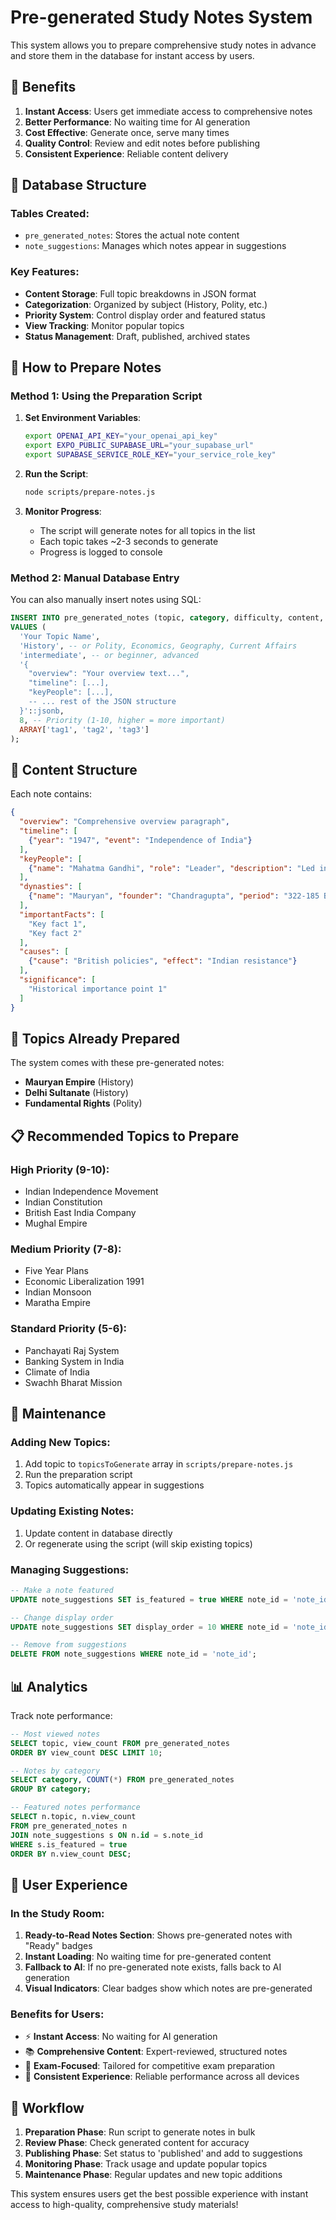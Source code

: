 # Pre-generated Study Notes System

This system allows you to prepare comprehensive study notes in advance and store them in the database for instant access by users.

## 🎯 **Benefits**

1. **Instant Access**: Users get immediate access to comprehensive notes
2. **Better Performance**: No waiting time for AI generation
3. **Cost Effective**: Generate once, serve many times
4. **Quality Control**: Review and edit notes before publishing
5. **Consistent Experience**: Reliable content delivery

## 📁 **Database Structure**

### Tables Created:
- `pre_generated_notes`: Stores the actual note content
- `note_suggestions`: Manages which notes appear in suggestions

### Key Features:
- **Content Storage**: Full topic breakdowns in JSON format
- **Categorization**: Organized by subject (History, Polity, etc.)
- **Priority System**: Control display order and featured status
- **View Tracking**: Monitor popular topics
- **Status Management**: Draft, published, archived states

## 🚀 **How to Prepare Notes**

### Method 1: Using the Preparation Script

1. **Set Environment Variables**:
   ```bash
   export OPENAI_API_KEY="your_openai_api_key"
   export EXPO_PUBLIC_SUPABASE_URL="your_supabase_url"
   export SUPABASE_SERVICE_ROLE_KEY="your_service_role_key"
   ```

2. **Run the Script**:
   ```bash
   node scripts/prepare-notes.js
   ```

3. **Monitor Progress**:
   - The script will generate notes for all topics in the list
   - Each topic takes ~2-3 seconds to generate
   - Progress is logged to console

### Method 2: Manual Database Entry

You can also manually insert notes using SQL:

```sql
INSERT INTO pre_generated_notes (topic, category, difficulty, content, priority, tags) 
VALUES (
  'Your Topic Name',
  'History', -- or Polity, Economics, Geography, Current Affairs
  'intermediate', -- or beginner, advanced
  '{
    "overview": "Your overview text...",
    "timeline": [...],
    "keyPeople": [...],
    -- ... rest of the JSON structure
  }'::jsonb,
  8, -- Priority (1-10, higher = more important)
  ARRAY['tag1', 'tag2', 'tag3']
);
```

## 📝 **Content Structure**

Each note contains:

```json
{
  "overview": "Comprehensive overview paragraph",
  "timeline": [
    {"year": "1947", "event": "Independence of India"}
  ],
  "keyPeople": [
    {"name": "Mahatma Gandhi", "role": "Leader", "description": "Led independence movement"}
  ],
  "dynasties": [
    {"name": "Mauryan", "founder": "Chandragupta", "period": "322-185 BCE", "capital": "Pataliputra"}
  ],
  "importantFacts": [
    "Key fact 1",
    "Key fact 2"
  ],
  "causes": [
    {"cause": "British policies", "effect": "Indian resistance"}
  ],
  "significance": [
    "Historical importance point 1"
  ]
}
```

## 🎯 **Topics Already Prepared**

The system comes with these pre-generated notes:
- **Mauryan Empire** (History)
- **Delhi Sultanate** (History)  
- **Fundamental Rights** (Polity)

## 📋 **Recommended Topics to Prepare**

### High Priority (9-10):
- Indian Independence Movement
- Indian Constitution
- British East India Company
- Mughal Empire

### Medium Priority (7-8):
- Five Year Plans
- Economic Liberalization 1991
- Indian Monsoon
- Maratha Empire

### Standard Priority (5-6):
- Panchayati Raj System
- Banking System in India
- Climate of India
- Swachh Bharat Mission

## 🔧 **Maintenance**

### Adding New Topics:
1. Add topic to `topicsToGenerate` array in `scripts/prepare-notes.js`
2. Run the preparation script
3. Topics automatically appear in suggestions

### Updating Existing Notes:
1. Update content in database directly
2. Or regenerate using the script (will skip existing topics)

### Managing Suggestions:
```sql
-- Make a note featured
UPDATE note_suggestions SET is_featured = true WHERE note_id = 'note_id';

-- Change display order
UPDATE note_suggestions SET display_order = 10 WHERE note_id = 'note_id';

-- Remove from suggestions
DELETE FROM note_suggestions WHERE note_id = 'note_id';
```

## 📊 **Analytics**

Track note performance:
```sql
-- Most viewed notes
SELECT topic, view_count FROM pre_generated_notes 
ORDER BY view_count DESC LIMIT 10;

-- Notes by category
SELECT category, COUNT(*) FROM pre_generated_notes 
GROUP BY category;

-- Featured notes performance
SELECT n.topic, n.view_count 
FROM pre_generated_notes n
JOIN note_suggestions s ON n.id = s.note_id
WHERE s.is_featured = true
ORDER BY n.view_count DESC;
```

## 🎨 **User Experience**

### In the Study Room:
1. **Ready-to-Read Notes Section**: Shows pre-generated notes with "Ready" badges
2. **Instant Loading**: No waiting time for pre-generated content
3. **Fallback to AI**: If no pre-generated note exists, falls back to AI generation
4. **Visual Indicators**: Clear badges show which notes are pre-generated

### Benefits for Users:
- ⚡ **Instant Access**: No waiting for AI generation
- 📚 **Comprehensive Content**: Expert-reviewed, structured notes
- 🎯 **Exam-Focused**: Tailored for competitive exam preparation
- 📱 **Consistent Experience**: Reliable performance across all devices

## 🔄 **Workflow**

1. **Preparation Phase**: Run script to generate notes in bulk
2. **Review Phase**: Check generated content for accuracy
3. **Publishing Phase**: Set status to 'published' and add to suggestions
4. **Monitoring Phase**: Track usage and update popular topics
5. **Maintenance Phase**: Regular updates and new topic additions

This system ensures users get the best possible experience with instant access to high-quality, comprehensive study materials!